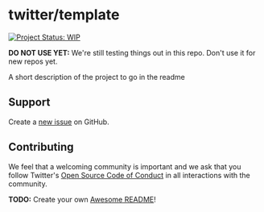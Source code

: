 # twitter/template

[![Project Status: WIP](https://www.repostatus.org/badges/latest/wip.svg)](https://www.repostatus.org/#wip)

**DO NOT USE YET:** We're still testing things out in this repo.  Don't use it
for new repos yet.

A short description of the project to go in the readme

## Support

Create a [new issue](https://github.com/twitter/project_name/issues/new) on GitHub.

## Contributing

We feel that a welcoming community is important and we ask that you follow Twitter's
[Open Source Code of Conduct](https://github.com/twitter/code-of-conduct/blob/master/code-of-conduct.md)
in all interactions with the community.

**TODO:** Create your own [Awesome README](https://github.com/matiassingers/awesome-readme)!
